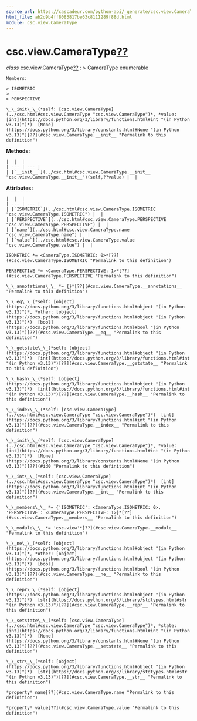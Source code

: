 ```yaml
---
source_url: https://cascadeur.com/python-api/_generate/csc.view.CameraType.html
html_file: ab2d9b4ff8083817be63c8111289f88d.html
module: csc.view.CameraType
---
```


# csc.view.CameraType[??](#csc-view-cameratype "Permalink to this heading")

*class* csc.view.CameraType[??](#csc.view.CameraType "Permalink to this definition")
:   > CameraType enumerable

    Members:

    > ISOMETRIC
    >
    > PERSPECTIVE

    \_\_init\_\_(*self: [csc.view.CameraType](../csc.html#csc.view.CameraType "csc.view.CameraType")*, *value: [int](https://docs.python.org/3/library/functions.html#int "(in Python v3.13)")*)  [None](https://docs.python.org/3/library/constants.html#None "(in Python v3.13)")[??](#csc.view.CameraType.__init__ "Permalink to this definition")

    
**Methods:**

    |  |  |
    | --- | --- |
    | [`__init__`](../csc.html#csc.view.CameraType.__init__ "csc.view.CameraType.__init__")(self,??value) |  |

    
**Attributes:**

    |  |  |
    | --- | --- |
    | [`ISOMETRIC`](../csc.html#csc.view.CameraType.ISOMETRIC "csc.view.CameraType.ISOMETRIC") |  |
    | [`PERSPECTIVE`](../csc.html#csc.view.CameraType.PERSPECTIVE "csc.view.CameraType.PERSPECTIVE") |  |
    | [`name`](../csc.html#csc.view.CameraType.name "csc.view.CameraType.name") |  |
    | [`value`](../csc.html#csc.view.CameraType.value "csc.view.CameraType.value") |  |

    ISOMETRIC *= <CameraType.ISOMETRIC: 0>*[??](#csc.view.CameraType.ISOMETRIC "Permalink to this definition")

    PERSPECTIVE *= <CameraType.PERSPECTIVE: 1>*[??](#csc.view.CameraType.PERSPECTIVE "Permalink to this definition")

    \_\_annotations\_\_ *= {}*[??](#csc.view.CameraType.__annotations__ "Permalink to this definition")

    \_\_eq\_\_(*self: [object](https://docs.python.org/3/library/functions.html#object "(in Python v3.13)")*, *other: [object](https://docs.python.org/3/library/functions.html#object "(in Python v3.13)")*)  [bool](https://docs.python.org/3/library/functions.html#bool "(in Python v3.13)")[??](#csc.view.CameraType.__eq__ "Permalink to this definition")

    \_\_getstate\_\_(*self: [object](https://docs.python.org/3/library/functions.html#object "(in Python v3.13)")*)  [int](https://docs.python.org/3/library/functions.html#int "(in Python v3.13)")[??](#csc.view.CameraType.__getstate__ "Permalink to this definition")

    \_\_hash\_\_(*self: [object](https://docs.python.org/3/library/functions.html#object "(in Python v3.13)")*)  [int](https://docs.python.org/3/library/functions.html#int "(in Python v3.13)")[??](#csc.view.CameraType.__hash__ "Permalink to this definition")

    \_\_index\_\_(*self: [csc.view.CameraType](../csc.html#csc.view.CameraType "csc.view.CameraType")*)  [int](https://docs.python.org/3/library/functions.html#int "(in Python v3.13)")[??](#csc.view.CameraType.__index__ "Permalink to this definition")

    \_\_init\_\_(*self: [csc.view.CameraType](../csc.html#csc.view.CameraType "csc.view.CameraType")*, *value: [int](https://docs.python.org/3/library/functions.html#int "(in Python v3.13)")*)  [None](https://docs.python.org/3/library/constants.html#None "(in Python v3.13)")[??](#id0 "Permalink to this definition")

    \_\_int\_\_(*self: [csc.view.CameraType](../csc.html#csc.view.CameraType "csc.view.CameraType")*)  [int](https://docs.python.org/3/library/functions.html#int "(in Python v3.13)")[??](#csc.view.CameraType.__int__ "Permalink to this definition")

    \_\_members\_\_ *= {'ISOMETRIC': <CameraType.ISOMETRIC: 0>, 'PERSPECTIVE': <CameraType.PERSPECTIVE: 1>}*[??](#csc.view.CameraType.__members__ "Permalink to this definition")

    \_\_module\_\_ *= 'csc.view'*[??](#csc.view.CameraType.__module__ "Permalink to this definition")

    \_\_ne\_\_(*self: [object](https://docs.python.org/3/library/functions.html#object "(in Python v3.13)")*, *other: [object](https://docs.python.org/3/library/functions.html#object "(in Python v3.13)")*)  [bool](https://docs.python.org/3/library/functions.html#bool "(in Python v3.13)")[??](#csc.view.CameraType.__ne__ "Permalink to this definition")

    \_\_repr\_\_(*self: [object](https://docs.python.org/3/library/functions.html#object "(in Python v3.13)")*)  [str](https://docs.python.org/3/library/stdtypes.html#str "(in Python v3.13)")[??](#csc.view.CameraType.__repr__ "Permalink to this definition")

    \_\_setstate\_\_(*self: [csc.view.CameraType](../csc.html#csc.view.CameraType "csc.view.CameraType")*, *state: [int](https://docs.python.org/3/library/functions.html#int "(in Python v3.13)")*)  [None](https://docs.python.org/3/library/constants.html#None "(in Python v3.13)")[??](#csc.view.CameraType.__setstate__ "Permalink to this definition")

    \_\_str\_\_(*self: [object](https://docs.python.org/3/library/functions.html#object "(in Python v3.13)")*)  [str](https://docs.python.org/3/library/stdtypes.html#str "(in Python v3.13)")[??](#csc.view.CameraType.__str__ "Permalink to this definition")

    *property* name[??](#csc.view.CameraType.name "Permalink to this definition")

    *property* value[??](#csc.view.CameraType.value "Permalink to this definition")